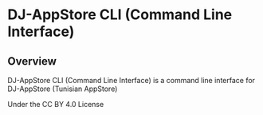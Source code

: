 # DJ-AppStore CLI (Command Line Interface)

## Overview

DJ-AppStore CLI (Command Line Interface) is a command line interface for DJ-AppStore (Tunisian AppStore)

Under the CC BY 4.0 License